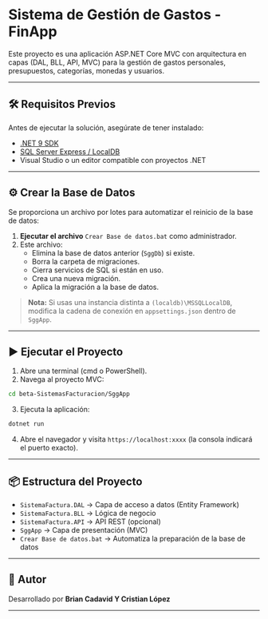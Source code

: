 
# Sistema de Gestión de Gastos - FinApp

Este proyecto es una aplicación ASP.NET Core MVC con arquitectura en capas (DAL, BLL, API, MVC) para la gestión de gastos personales, presupuestos, categorías, monedas y usuarios.

---

## 🛠 Requisitos Previos

Antes de ejecutar la solución, asegúrate de tener instalado:

- [.NET 9 SDK](https://dotnet.microsoft.com/download)
- [SQL Server Express / LocalDB](https://learn.microsoft.com/sql/database-engine/configure-windows/sql-server-express-localdb)
- Visual Studio o un editor compatible con proyectos .NET

---

## ⚙️ Crear la Base de Datos

Se proporciona un archivo por lotes para automatizar el reinicio de la base de datos:

1. **Ejecutar el archivo** `Crear Base de datos.bat` como administrador.
2. Este archivo:
   - Elimina la base de datos anterior (`SggDb`) si existe.
   - Borra la carpeta de migraciones.
   - Cierra servicios de SQL si están en uso.
   - Crea una nueva migración.
   - Aplica la migración a la base de datos.

> **Nota:** Si usas una instancia distinta a `(localdb)\MSSQLLocalDB`, modifica la cadena de conexión en `appsettings.json` dentro de `SggApp`.

---

## ▶️ Ejecutar el Proyecto

1. Abre una terminal (cmd o PowerShell).
2. Navega al proyecto MVC:

```bash
cd beta-SistemasFacturacion/SggApp
```

3. Ejecuta la aplicación:

```bash
dotnet run
```

4. Abre el navegador y visita `https://localhost:xxxx` (la consola indicará el puerto exacto).

---

## 📦 Estructura del Proyecto

- `SistemaFactura.DAL` → Capa de acceso a datos (Entity Framework)
- `SistemaFactura.BLL` → Lógica de negocio
- `SistemaFactura.API` → API REST (opcional)
- `SggApp` → Capa de presentación (MVC)
- `Crear Base de datos.bat` → Automatiza la preparación de la base de datos

---

## 👤 Autor

Desarrollado por **Brian Cadavid Y Cristian López** 

---


